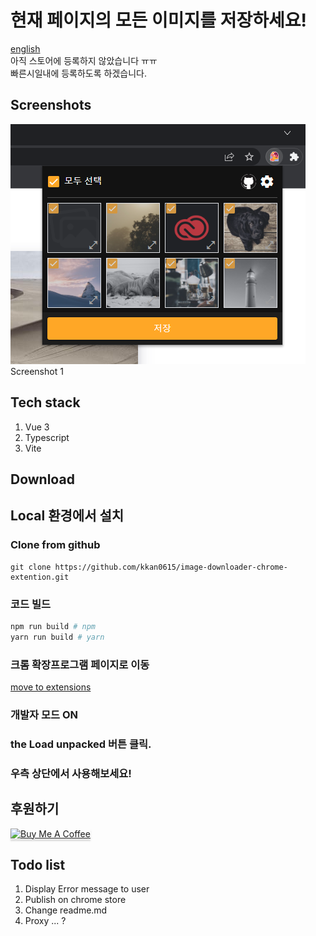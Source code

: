 # 현재 페이지의 모든 이미지를 저장하세요!
[english](https://github.com/kkan0615/image-downloader-chrome-extention/blob/main/README.md)
<br>
아직 스토어에 등록하지 않았습니다 ㅠㅠ <br>
빠른시일내에 등록하도록 하겠습니다.

## Screenshots
![Screenshot](./screenshots/screenshot1.png) <br>
Screenshot 1

## Tech stack
1. Vue 3
2. Typescript
3. Vite

## Download

## Local 환경에서 설치
### Clone from github
```
git clone https://github.com/kkan0615/image-downloader-chrome-extention.git
```
### 코드 빌드
```bash
npm run build # npm
yarn run build # yarn
```
### 크롬 확장프로그램 페이지로 이동
<a href="chrome://extensions/"> move to extensions </a>

### 개발자 모드 ON

###  the Load unpacked 버튼 클릭.

### 우측 상단에서 사용해보세요!

## 후원하기
<a href="https://www.buymeacoffee.com/youngjinkwak" target="_blank"><img src="https://www.buymeacoffee.com/assets/img/custom_images/orange_img.png" alt="Buy Me A Coffee" style="height: 41px !important;width: 174px !important;box-shadow: 0px 3px 2px 0px rgba(190, 190, 190, 0.5) !important;-webkit-box-shadow: 0px 3px 2px 0px rgba(190, 190, 190, 0.5) !important;" ></a>

## Todo list
1. Display Error message to user
2. Publish on chrome store
3. Change readme.md
4. Proxy ... ?
